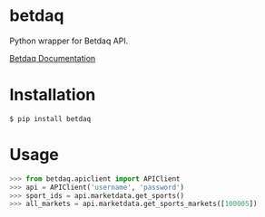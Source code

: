 # betdaq
Python wrapper for Betdaq API.

[Betdaq Documentation](http://api.betdaq.com/v2.0/Docs/default.aspx)

# Installation

```
$ pip install betdaq
```

# Usage

```python
>>> from betdaq.apiclient import APIClient
>>> api = APIClient('username', 'password')
>>> sport_ids = api.marketdata.get_sports()
>>> all_markets = api.marketdata.get_sports_markets([100005]) 
```

